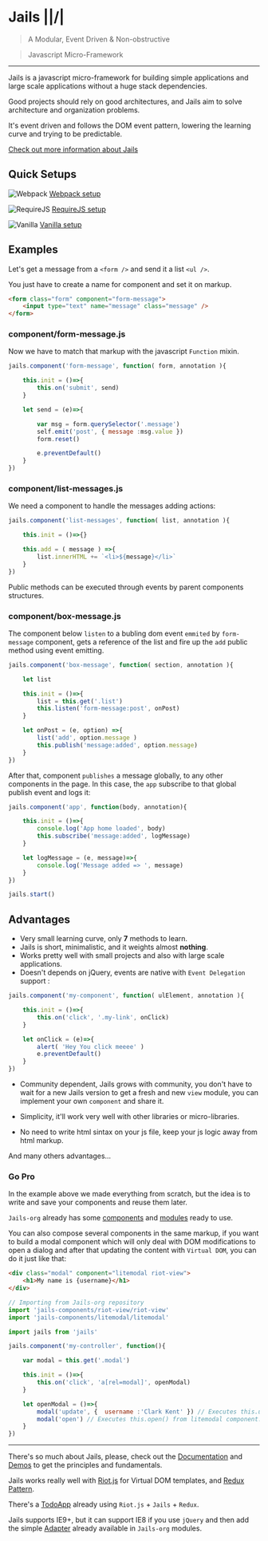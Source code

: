 
# Jails ||/|

> A Modular, Event Driven & Non-obstructive

> Javascript Micro-Framework

---

Jails is a javascript micro-framework for building simple applications and large scale applications without a huge stack dependencies.

Good projects should rely on good architectures, and Jails aim to solve architecture and organization problems.

It's event driven and follows the DOM event pattern, lowering the learning curve and trying to be predictable.

[Check out more information about  Jails](http://jails-org.github.io/Jails/)

## Quick Setups

![Webpack](http://webpack.github.io/assets/favicon.png) [Webpack setup](https://github.com/jails-org/Jails/raw/gh-pages/downloads/jails-webpack.zip)

![RequireJS](https://raw.githubusercontent.com/legacy-icons/vendor-icons/master/dist/32x32/requirejs.png) [RequireJS setup](https://github.com/jails-org/Jails/raw/gh-pages/downloads/jails-requirejs.zip)

![Vanilla](http://dev.bowdenweb.com/a/i/js/icons/javascript-icon-32.png) [Vanilla setup](https://github.com/jails-org/Jails/raw/gh-pages/downloads/jails-vanilla.zip)


## Examples

Let's get a message from a `<form />` and send it a list `<ul />`.

You just have to create a name for component and set it on markup.

```html
<form class="form" component="form-message">
	<input type="text" name="message" class="message" />
</form>
```

### component/form-message.js

Now we have to match that markup with the javascript `Function` mixin.

```js
jails.component('form-message', function( form, annotation ){

	this.init = ()=>{
		this.on('submit', send)
	}

	let send = (e)=>{

		var msg = form.querySelector('.message')
		self.emit('post', { message :msg.value })
		form.reset()

		e.preventDefault()
	}
})
```

### component/list-messages.js

We need a component to handle the messages adding actions:

```js
jails.component('list-messages', function( list, annotation ){

	this.init = ()=>{}

	this.add = ( message ) =>{
		list.innerHTML += `<li>${message}</li>`
	}
})
```

Public methods can be executed through events by parent components structures.

### component/box-message.js

The component below `listen` to a bubling dom event `emmited` by `form-message` component, gets a reference of the list and fire up the `add` public method using event emitting.

```js
jails.component('box-message', function( section, annotation ){

	let list

	this.init = ()=>{
		list = this.get('.list')
		this.listen('form-message:post', onPost)
	}

	let onPost = (e, option) =>{
		list('add', option.message )
		this.publish('message:added', option.message)
	}
})
```

After that, component `publishes` a message globally, to any other components in the page. In this case, the `app` subscribe to that global publish event and logs it:

```js
jails.component('app', function(body, annotation){

	this.init = ()=>{
		console.log('App home loaded', body)
		this.subscribe('message:added', logMessage)
	}

	let logMessage = (e, message)=>{
		console.log('Message added => ', message)
	}
})

jails.start()

```

## Advantages

- Very small learning curve, only **7** methods to learn.
- Jails is short, minimalistic, and it weights almost **nothing**.
- Works pretty well with small projects and also with large scale applications.
- Doesn't depends on jQuery, events are native with `Event Delegation` support :

```js
jails.component('my-component', function( ulElement, annotation ){

	this.init = ()=>{
		this.on('click', '.my-link', onClick)
	}

	let onClick = (e)=>{
		alert( 'Hey You click meeee' )
		e.preventDefault()
	}
})
```

- Community dependent, Jails grows with community, you don't have to wait for a new Jails version to get a fresh and new `view` module, you can implement your own `component` and share it.

- Simplicity, it'll work very well with other libraries or micro-libraries.

- No need to write html sintax on your js file, keep your js logic away from html markup.

And many others advantages...

### Go Pro

In the example above we made everything from scratch, but the idea is to write and save your components and reuse them later.

`Jails-org` already has some [components](http://jails-org.github.io/Jails/components.htm) and [modules](http://jails-org.github.io/Jails/modules.htm) ready to use.

You can also compose several components in the same markup, if you want to build a modal component which will only deal with DOM modifications to open a dialog and after that updating the content with `Virtual DOM`, you can do it just like that:

```html
<div class="modal" component="litemodal riot-view">
	<h1>My name is {username}</h1>
</div>
```

```js
// Importing from Jails-org repository
import 'jails-components/riot-view/riot-view'
import 'jails-components/litemodal/litemodal'

import jails from 'jails'

jails.component('my-controller', function(){

	var modal = this.get('.modal')

	this.init = ()=>{
		this.on('click', 'a[rel=modal]', openModal)
	}

	let openModal = ()=>{
		modal('update', {  username :'Clark Kent' }) // Executes this.update() from riot-view component.
		modal('open') // Executes this.open() from litemodal component.
	}
})

```

---

There's so much about Jails, please, check out the [Documentation](//jails-org.github.io/Jails/) and [Demos](//github.com/jails-org/Demos) to get the principles and fundamentals.

Jails works really well with [Riot.js](//riotjs.com/) for Virtual DOM templates, and [Redux Pattern](//redux.js.org).

There's a [TodoApp](https://github.com/jails-org/Demos/tree/master/TodoApp) already  using `Riot.js` + `Jails` + `Redux`.

Jails supports IE9+, but it can support IE8 if you use `jQuery` and then add the simple [Adapter](//github.com/jails-org/Modules/tree/master/jquery.adapter) already available in `Jails-org` modules.
